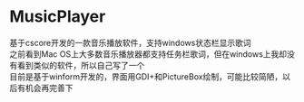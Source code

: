 # MusicPlayer
基于cscore开发的一款音乐播放软件，支持windows状态栏显示歌词  
之前看到Mac OS上大多数音乐播放器都支持任务栏歌词，但在windows上我却没有看到类似的软件，所以自己写了一个  
目前是基于winform开发的，界面用GDI+和PictureBox绘制，可能比较简陋，以后有机会再完善下

